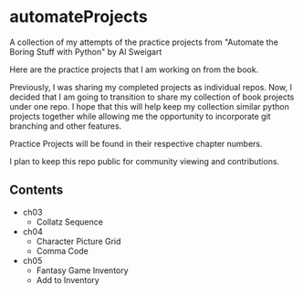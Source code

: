 # automateProjects
A collection of my attempts of the practice projects from "Automate the Boring Stuff with Python" by Al Sweigart

Here are the practice projects that I am working on from the book. 

Previously, I was sharing my completed projects as individual repos. 
Now, I decided that I am going to transition to share my collection of book projects under one repo.
I hope that this will help keep my collection similar python projects together while allowing me the opportunity to incorporate git branching and other features.

Practice Projects will be found in their respective chapter numbers.

I plan to keep this repo public for community viewing and contributions.

## Contents
- ch03
  - Collatz Sequence
- ch04
  - Character Picture Grid 
  - Comma Code
- ch05
  - Fantasy Game Inventory
  - Add to Inventory
